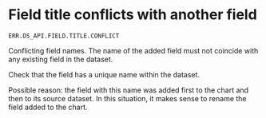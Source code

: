 # Field title conflicts with another field

`ERR.DS_API.FIELD.TITLE.CONFLICT`

Conflicting field names. The name of the added field must not coincide with any existing field in the dataset. 

Check that the field has a unique name within the dataset.

Possible reason: the field with this name was added first to the chart and then to its source dataset.
In this situation, it makes sense to rename the field added to the chart.

